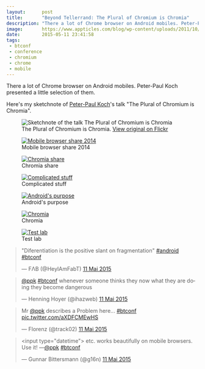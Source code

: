 ```yaml
---
layout:      post
title:       "Beyond Tellerrand: The Plural of Chromium is Chromia"
description: "There a lot of Chrome browser on Android mobiles. Peter-Paul Koch presented a little selection of them"
image:       https://www.appticles.com/blog/wp-content/uploads/2011/10/ppk_bologna_696_464-696x300.jpg
date:        2015-05-11 23:41:58
tags:
 - btconf
 - conference
 - chromium
 - chrome
 - mobile
---
```


There a lot of Chrome browser on Android mobiles. Peter-Paul Koch presented a little selection of them.

Here's my sketchnote of [Peter-Paul Koch](https://twitter.com/colly)'s talk "The Plural of Chromium is Chromia".  

<figure>
  <img src="https://farm8.staticflickr.com/7755/17527325582_1b56086e8f_z_d.jpg" alt="Sketchnote of the talk The Plural of Chromium is Chromia">
  <figcaption>The Plural of Chromium is Chromia. <a href="https://www.flickr.com/photos/alienlebarge/17527325582/">View original on Flickr</a></figcaption>
</figure>

<figure>
  <a href="https://www.flickr.com/photos/alienlebarge/16898374343" title="Mobile browser share 2014 by Cédric Aellen, sur Flickr"><img src="https://c2.staticflickr.com/6/5324/16898374343_6dd9c317e5_z.jpg" alt="Mobile browser share 2014"></a>
  <figcaption>Mobile browser share 2014</figcaption>
</figure>

<figure>
  <a href="https://www.flickr.com/photos/alienlebarge/17516479602" title="Chromia share by Cédric Aellen, sur Flickr"><img src="https://c2.staticflickr.com/8/7698/17516479602_1e54d2edc7_z.jpg" alt="Chromia share"></a>
  <figcaption>Chromia share</figcaption>
</figure>

<figure>
  <a href="https://www.flickr.com/photos/alienlebarge/17516495082" title="Complicated stuff by Cédric Aellen, sur Flickr"><img src="https://c2.staticflickr.com/8/7700/17516495082_1ab1a5680f_z.jpg" alt="Complicated stuff"></a>
  <figcaption>Complicated stuff</figcaption>
</figure>

<figure>
  <a href="https://www.flickr.com/photos/alienlebarge/17330883528" title="Android&#x27;s purpose by Cédric Aellen, sur Flickr"><img src="https://c1.staticflickr.com/9/8797/17330883528_1e115e3b77_z.jpg" alt="Android&#x27;s purpose"></a>
  <figcaption>Android&#x27;s purpose</figcaption>
</figure>

<figure>
  <a href="https://www.flickr.com/photos/alienlebarge/17518496221" title="Chromia by Cédric Aellen, sur Flickr"><img src="https://c2.staticflickr.com/8/7767/17518496221_33eef2bfa1_z.jpg" alt="Chromia"></a>
  <figcaption>Chromia</figcaption>
</figure>

<figure>
  <a href="https://www.flickr.com/photos/alienlebarge/16898391203" title="Test lab by Cédric Aellen, sur Flickr"><img src="https://c2.staticflickr.com/8/7685/16898391203_208e9865e1_z.jpg" alt="Test lab"></a>
  <figcaption>Test lab</figcaption>
</figure>

<blockquote class="twitter-tweet" lang="fr"><p lang="en" dir="ltr">&quot;Diferentiation is the positive slant on fragmentation&quot; <a href="https://twitter.com/hashtag/android?src=hash">#android</a> <a href="https://twitter.com/hashtag/btconf?src=hash">#btconf</a></p>&mdash; FΛB (@HeyIAmFabT) <a href="https://twitter.com/HeyIAmFabT/status/597698097192525824">11 Mai 2015</a></blockquote>
<script async src="//platform.twitter.com/widgets.js" charset="utf-8"></script>

<blockquote class="twitter-tweet" lang="fr"><p lang="en" dir="ltr"><a href="https://twitter.com/ppk">@ppk</a> <a href="https://twitter.com/hashtag/btconf?src=hash">#btconf</a> whenever someone thinks they now what they are doing they become dangerous</p>&mdash; Henning Hoyer (@ihazweb) <a href="https://twitter.com/ihazweb/status/597698609782591488">11 Mai 2015</a></blockquote>
<script async src="//platform.twitter.com/widgets.js" charset="utf-8"></script>

<blockquote class="twitter-tweet" lang="fr"><p lang="en" dir="ltr">Mr <a href="https://twitter.com/ppk">@ppk</a> describes a Problem here... <a href="https://twitter.com/hashtag/btconf?src=hash">#btconf</a> <a href="http://t.co/aXDFCMEwHS">pic.twitter.com/aXDFCMEwHS</a></p>&mdash; Florenz (@track02) <a href="https://twitter.com/track02/status/597700928800727040">11 Mai 2015</a></blockquote>
<script async src="//platform.twitter.com/widgets.js" charset="utf-8"></script>

<blockquote class="twitter-tweet" lang="fr"><p lang="en" dir="ltr">&lt;input type=&quot;datetime&quot;&gt; etc. works beautifully on mobile browsers. Use it!&#10;—<a href="https://twitter.com/ppk">@ppk</a> <a href="https://twitter.com/hashtag/btconf?src=hash">#btconf</a></p>&mdash; Gunnar Bittersmann (@g16n) <a href="https://twitter.com/g16n/status/597704490561753088">11 Mai 2015</a></blockquote>
<script async src="//platform.twitter.com/widgets.js" charset="utf-8"></script>
